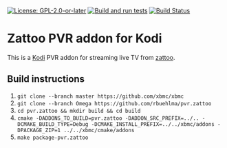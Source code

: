 [![License: GPL-2.0-or-later](https://img.shields.io/badge/License-GPL%20v2+-blue.svg)](LICENSE.md)
[![Build and run tests](https://github.com/rbuehlma/pvr.zattoo/actions/workflows/build.yml/badge.svg?branch=Omega)](https://github.com/rbuehlma/pvr.zattoo/actions/workflows/build.yml)
[![Build Status](https://jenkins.kodi.tv/view/Addons/job/rbuehlma/job/pvr.zattoo/job/Omega/badge/icon)](https://jenkins.kodi.tv/blue/organizations/jenkins/rbuehlma%2Fpvr.zattoo/branches/)

# Zattoo PVR addon for Kodi

This is a [Kodi](https://kodi.tv) PVR addon for streaming live TV from [zattoo](https://zattoo.com).

## Build instructions

1. `git clone --branch master https://github.com/xbmc/xbmc`
2. `git clone --branch Omega https://github.com/rbuehlma/pvr.zattoo`
3. `cd pvr.zattoo && mkdir build && cd build`
4. `cmake -DADDONS_TO_BUILD=pvr.zattoo -DADDON_SRC_PREFIX=../.. -DCMAKE_BUILD_TYPE=Debug -DCMAKE_INSTALL_PREFIX=../../xbmc/addons -DPACKAGE_ZIP=1 ../../xbmc/cmake/addons`
5. `make package-pvr.zattoo`
